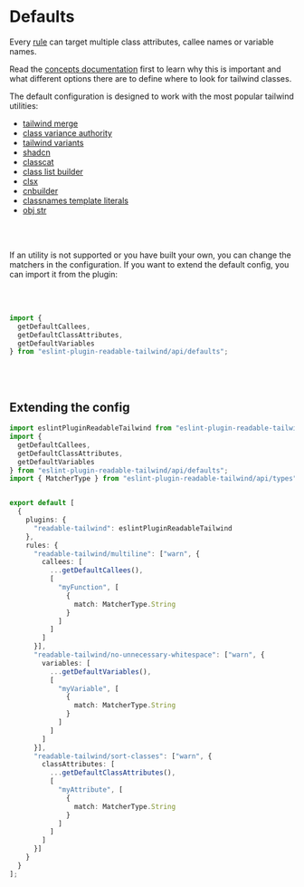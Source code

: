 
# Defaults

Every [rule](../../README.md#rules) can target multiple class attributes, callee names or variable names.

Read the [concepts documentation](../concepts/concepts.md) first to learn why this is important and what different options there are to define where to look for tailwind classes.

The default configuration is designed to work with the most popular tailwind utilities:

- [tailwind merge](https://github.com/dcastil/tailwind-merge)
- [class variance authority](https://github.com/joe-bell/cva)
- [tailwind variants](https://github.com/nextui-org/tailwind-variants?tab=readme-ov-file)
- [shadcn](https://ui.shadcn.com/docs/installation/manual)
- [classcat](https://github.com/jorgebucaran/classcat)
- [class list builder](https://github.com/crswll/clb)
- [clsx](https://github.com/lukeed/clsx)
- [cnbuilder](https://github.com/xobotyi/cnbuilder)
- [classnames template literals](https://github.com/netlify/classnames-template-literals)
- [obj str](https://github.com/lukeed/obj-str)

<br/>
<br/>

If an utility is not supported or you have built your own, you can change the matchers in the configuration. If you want to extend the default config, you can import it from the plugin:

<br/>
<br/>

```ts
import {
  getDefaultCallees,
  getDefaultClassAttributes,
  getDefaultVariables
} from "eslint-plugin-readable-tailwind/api/defaults";
```

<br/>
<br/>

## Extending the config

```ts
import eslintPluginReadableTailwind from "eslint-plugin-readable-tailwind";
import {
  getDefaultCallees,
  getDefaultClassAttributes,
  getDefaultVariables
} from "eslint-plugin-readable-tailwind/api/defaults";
import { MatcherType } from "eslint-plugin-readable-tailwind/api/types";


export default [
  {
    plugins: {
      "readable-tailwind": eslintPluginReadableTailwind
    },
    rules: {
      "readable-tailwind/multiline": ["warn", {
        callees: [
          ...getDefaultCallees(),
          [
            "myFunction", [
              {
                match: MatcherType.String
              }
            ]
          ]
        ]
      }],
      "readable-tailwind/no-unnecessary-whitespace": ["warn", {
        variables: [
          ...getDefaultVariables(),
          [
            "myVariable", [
              {
                match: MatcherType.String
              }
            ]
          ]
        ]
      }],
      "readable-tailwind/sort-classes": ["warn", {
        classAttributes: [
          ...getDefaultClassAttributes(),
          [
            "myAttribute", [
              {
                match: MatcherType.String
              }
            ]
          ]
        ]
      }]
    }
  }
];
```
